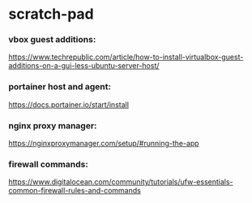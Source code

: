 # scratch-pad

### vbox guest additions:
https://www.techrepublic.com/article/how-to-install-virtualbox-guest-additions-on-a-gui-less-ubuntu-server-host/

### portainer host and agent:
https://docs.portainer.io/start/install

### nginx proxy manager:
https://nginxproxymanager.com/setup/#running-the-app

### firewall commands:
https://www.digitalocean.com/community/tutorials/ufw-essentials-common-firewall-rules-and-commands
